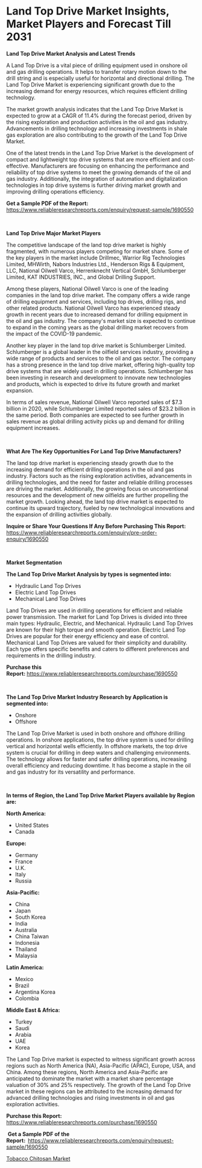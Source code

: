 <p><h1>Land Top Drive Market Insights, Market Players and Forecast Till 2031</h1></p><p><strong>Land Top Drive Market Analysis and Latest Trends</strong></p>
<p><p>A Land Top Drive is a vital piece of drilling equipment used in onshore oil and gas drilling operations. It helps to transfer rotary motion down to the drill string and is especially useful for horizontal and directional drilling. The Land Top Drive Market is experiencing significant growth due to the increasing demand for energy resources, which requires efficient drilling technology.</p><p>The market growth analysis indicates that the Land Top Drive Market is expected to grow at a CAGR of 11.4% during the forecast period, driven by the rising exploration and production activities in the oil and gas industry. Advancements in drilling technology and increasing investments in shale gas exploration are also contributing to the growth of the Land Top Drive Market.</p><p>One of the latest trends in the Land Top Drive Market is the development of compact and lightweight top drive systems that are more efficient and cost-effective. Manufacturers are focusing on enhancing the performance and reliability of top drive systems to meet the growing demands of the oil and gas industry. Additionally, the integration of automation and digitalization technologies in top drive systems is further driving market growth and improving drilling operations efficiency.</p></p>
<p><strong>Get a Sample PDF of the Report:&nbsp;</strong> <a href="https://www.reliableresearchreports.com/enquiry/request-sample/1690550">https://www.reliableresearchreports.com/enquiry/request-sample/1690550</a></p>
<p>&nbsp;</p>
<p><strong>Land Top Drive Major Market Players</strong></p>
<p><p>The competitive landscape of the land top drive market is highly fragmented, with numerous players competing for market share. Some of the key players in the market include Drillmec, Warrior Rig Technologies Limited, MHWirth, Nabors Industries Ltd., Henderson Rigs & Equipment, LLC, National Oilwell Varco, Herrenknecht Vertical GmbH, Schlumberger Limited, KAT INDUSTRIES, INC., and Global Drilling Support.</p><p>Among these players, National Oilwell Varco is one of the leading companies in the land top drive market. The company offers a wide range of drilling equipment and services, including top drives, drilling rigs, and other related products. National Oilwell Varco has experienced steady growth in recent years due to increased demand for drilling equipment in the oil and gas industry. The company's market size is expected to continue to expand in the coming years as the global drilling market recovers from the impact of the COVID-19 pandemic.</p><p>Another key player in the land top drive market is Schlumberger Limited. Schlumberger is a global leader in the oilfield services industry, providing a wide range of products and services to the oil and gas sector. The company has a strong presence in the land top drive market, offering high-quality top drive systems that are widely used in drilling operations. Schlumberger has been investing in research and development to innovate new technologies and products, which is expected to drive its future growth and market expansion.</p><p>In terms of sales revenue, National Oilwell Varco reported sales of $7.3 billion in 2020, while Schlumberger Limited reported sales of $23.2 billion in the same period. Both companies are expected to see further growth in sales revenue as global drilling activity picks up and demand for drilling equipment increases.</p></p>
<p>&nbsp;</p>
<p><strong>What Are The Key Opportunities For Land Top Drive Manufacturers?</strong></p>
<p><p>The land top drive market is experiencing steady growth due to the increasing demand for efficient drilling operations in the oil and gas industry. Factors such as the rising exploration activities, advancements in drilling technologies, and the need for faster and reliable drilling processes are driving the market. Additionally, the growing focus on unconventional resources and the development of new oilfields are further propelling the market growth. Looking ahead, the land top drive market is expected to continue its upward trajectory, fueled by new technological innovations and the expansion of drilling activities globally.</p></p>
<p><strong>Inquire or Share Your Questions If Any Before Purchasing This Report:</strong> <a href="https://www.reliableresearchreports.com/enquiry/pre-order-enquiry/1690550">https://www.reliableresearchreports.com/enquiry/pre-order-enquiry/1690550</a></p>
<p>&nbsp;</p>
<p><strong>Market Segmentation</strong></p>
<p><strong>The Land Top Drive Market Analysis by types is segmented into:</strong></p>
<p><ul><li>Hydraulic Land Top Drives</li><li>Electric Land Top Drives</li><li>Mechanical Land Top Drives</li></ul></p>
<p><p>Land Top Drives are used in drilling operations for efficient and reliable power transmission. The market for Land Top Drives is divided into three main types: Hydraulic, Electric, and Mechanical. Hydraulic Land Top Drives are known for their high torque and smooth operation. Electric Land Top Drives are popular for their energy efficiency and ease of control. Mechanical Land Top Drives are valued for their simplicity and durability. Each type offers specific benefits and caters to different preferences and requirements in the drilling industry.</p></p>
<p><strong>Purchase this Report:&nbsp;</strong><a href="https://www.reliableresearchreports.com/purchase/1690550">https://www.reliableresearchreports.com/purchase/1690550</a></p>
<p>&nbsp;</p>
<p><strong>The Land Top Drive Market Industry Research by Application is segmented into:</strong></p>
<p><ul><li>Onshore</li><li>Offshore</li></ul></p>
<p><p>The Land Top Drive Market is used in both onshore and offshore drilling operations. In onshore applications, the top drive system is used for drilling vertical and horizontal wells efficiently. In offshore markets, the top drive system is crucial for drilling in deep waters and challenging environments. The technology allows for faster and safer drilling operations, increasing overall efficiency and reducing downtime. It has become a staple in the oil and gas industry for its versatility and performance.</p></p>
<p>&nbsp;</p>
<p><strong>In terms of Region, the Land Top Drive Market Players available by Region are:</strong></p>
<p>
    <p> <strong> North America: </strong>
        <ul>
            <li>United States</li>
            <li>Canada</li>
        </ul>
        </p> 
    <p> <strong> Europe: </strong>
        <ul>
            <li>Germany</li>
            <li>France</li>
            <li>U.K.</li>
            <li>Italy</li>
            <li>Russia</li>
        </ul>
        </p> 
    <p> <strong> Asia-Pacific: </strong>
        <ul>
            <li>China</li>
            <li>Japan</li>
            <li>South Korea</li>
            <li>India</li>
            <li>Australia</li>
            <li>China Taiwan</li>
            <li>Indonesia</li>
            <li>Thailand</li>
            <li>Malaysia</li>
        </ul>
        </p> 
    <p> <strong> Latin America: </strong>
        <ul>
            <li>Mexico</li>
            <li>Brazil</li>
            <li>Argentina Korea</li>
            <li>Colombia</li>
        </ul>
        </p> 
    <p> <strong> Middle East & Africa: </strong>
        <ul>
            <li>Turkey</li>
            <li>Saudi</li>
            <li>Arabia</li>
            <li>UAE</li>
            <li>Korea</li>
        </ul>
    </p>
    </p>
<p><p>The Land Top Drive market is expected to witness significant growth across regions such as North America (NA), Asia-Pacific (APAC), Europe, USA, and China. Among these regions, North America and Asia-Pacific are anticipated to dominate the market with a market share percentage valuation of 30% and 25% respectively. The growth of the Land Top Drive market in these regions can be attributed to the increasing demand for advanced drilling technologies and rising investments in oil and gas exploration activities.</p></p>
<p><strong>Purchase this Report: </strong><a href="https://www.reliableresearchreports.com/purchase/1690550">https://www.reliableresearchreports.com/purchase/1690550</a></p>
<p>&nbsp;<strong>Get a Sample PDF of the Report:&nbsp;&nbsp;</strong><a href="https://www.reliableresearchreports.com/enquiry/request-sample/1690550">https://www.reliableresearchreports.com/enquiry/request-sample/1690550</a></p>
<p><strong></strong></p>
<p><p><a href="https://github.com/NorbertYates/Market-Research-Report-List-3/blob/main/tobacco-chitosan-market.md">Tobacco Chitosan Market</a></p></p>